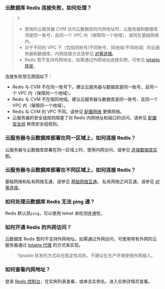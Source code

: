 
### 云数据库 Redis 连接失败，如何处理？
>?
>- 使用的云服务器 CVM 访问云数据库的内网地址时，云服务器和数据库须是同一账号，且同一个 VPC 内（保障同一个地域），或同在基础网络内。
>- 对于不同的 VPC 下（包括同账号/不同账号，同地域/不同地域）的云服务器和数据库，内网连接方式请参见 [对等连接](https://cloud.tencent.com/document/product/553/18827)。
>- Redis 暂不支持外网地址，如需通过外网地址连接实例，可参见 [iptable 转发](https://cloud.tencent.com/document/product/239/39611)。
>
连接失败常见原因如下：
- Redis 与 CVM 不在同一账号下。建议云服务器与数据库是同一账号，且同一个 VPC 内（保障同一个地域）。
- Redis 与 CVM 不在相同地域。建议云服务器与数据库是同一账号，且同一个 VPC 内（保障同一个地域）。
- Redis 与 CVM 的 VPC 不同。请参见 [配置网络](https://cloud.tencent.com/document/product/239/30910) 更换网络。
- 云服务器的安全组规则阻塞了对 Redis 内网地址和端口的访问。请参见 [配置安全组](https://cloud.tencent.com/document/product/239/30911) 修改安全组规则。

### 云服务器与云数据库部署在同一区域上，如何连接 Redis？
云服务器与云数据库部署在同一区域上时，使用内网访问，请参见 [连接数据库实例](https://cloud.tencent.com/document/product/239/30877)。

### 云服务器与云数据库部署在不同区域上，如何连接 Redis？
基础网络和私有网络互通，请参见 [基础网络互通](https://cloud.tencent.com/document/product/215/20083)。
私有网络之间互通，请参见 [对等连接](https://cloud.tencent.com/document/product/215/20082)。

### 如何处理云数据库 Redis 无法 ping 通？ 
Redis 默认禁`ping`，可以使用 telnet 来检测连通性。

### 如何开通 Redis 的外网访问？ 
云数据库 Redis 暂时不支持外网地址。如需通过外网访问，可使用带有外网的云服务器通过 [Iptable 代理](https://cloud.tencent.com/document/product/239/39611) 的方式来实现。
>?iptable 转发的方式存在稳定性风险，不建议在生产环境使用外网接入。

### 如何查看内网地址？
登录 [Redis 控制台](https://console.cloud.tencent.com/redis)，在实例列表查看，或单击实例名，进入实例详情页查看。

